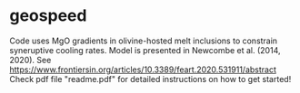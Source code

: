 # geospeed
Code uses MgO gradients in olivine-hosted melt inclusions to constrain syneruptive cooling rates. Model is presented in Newcombe et al. (2014, 2020). See https://www.frontiersin.org/articles/10.3389/feart.2020.531911/abstract
Check pdf file "readme.pdf" for detailed instructions on how to get started!
